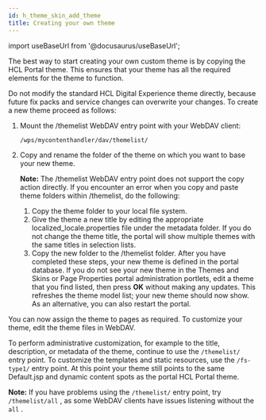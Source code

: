 ```yaml
---
id: h_theme_skin_add_theme
title: Creating your own theme
---
```

import useBaseUrl from '@docusaurus/useBaseUrl';



The best way to start creating your own custom theme is by copying the HCL Portal theme. This ensures that your theme has all the required elements for the theme to function.

Do not modify the standard HCL Digital Experience theme directly, because future fix packs and service changes can overwrite your changes. To create a new theme proceed as follows:

1.  Mount the /themelist WebDAV entry point with your WebDAV client:

    ```
    /wps/mycontenthandler/dav/themelist/
    ```

2.  Copy and rename the folder of the theme on which you want to base your new theme.

    **Note:** The /themelist WebDAV entry point does not support the copy action directly. If you encounter an error when you copy and paste theme folders within /themelist, do the following:

    1.  Copy the theme folder to your local file system.
    2.  Give the theme a new title by editing the appropriate localized\_locale.properties file under the metadata folder. If you do not change the theme title, the portal will show multiple themes with the same titles in selection lists.
    3.  Copy the new folder to the /themelist folder.
    After you have completed these steps, your new theme is defined in the portal database. If you do not see your new theme in the Themes and Skins or Page Properties portal administration portlets, edit a theme that you find listed, then press **OK** without making any updates. This refreshes the theme model list; your new theme should now show. As an alternative, you can also restart the portal.


You can now assign the theme to pages as required. To customize your theme, edit the theme files in WebDAV.

To perform administrative customization, for example to the title, description, or metadata of the theme, continue to use the `/themelist/` entry point. To customize the templates and static resources, use the `/fs-type1/` entry point. At this point your theme still points to the same Default.jsp and dynamic content spots as the portal HCL Portal theme.

**Note:** If you have problems using the `/themelist/` entry point, try `/themelist/all` , as some WebDAV clients have issues listening without the `all` .

